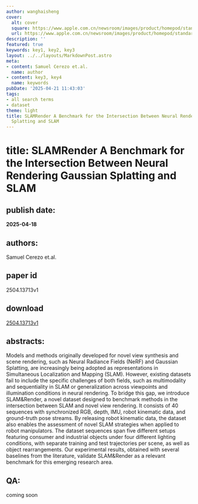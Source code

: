 ```yaml
---
author: wanghaisheng
cover:
  alt: cover
  square: https://www.apple.com.cn/newsroom/images/product/homepod/standard/Apple-HomePod-hero-230118_big.jpg.large_2x.jpg
  url: https://www.apple.com.cn/newsroom/images/product/homepod/standard/Apple-HomePod-hero-230118_big.jpg.large_2x.jpg
description: ''
featured: true
keywords: key1, key2, key3
layout: ../../layouts/MarkdownPost.astro
meta:
- content: Samuel Cerezo et.al.
  name: author
- content: key3, key4
  name: keywords
pubDate: '2025-04-21 11:43:03'
tags:
- all search terms
- dataset
theme: light
title: SLAMRender A Benchmark for the Intersection Between Neural Rendering Gaussian
  Splatting and SLAM
---
```


# title: SLAMRender A Benchmark for the Intersection Between Neural Rendering Gaussian Splatting and SLAM 
## publish date: 
**2025-04-18** 
## authors: 
  Samuel Cerezo et.al. 
## paper id
2504.13713v1
## download
[2504.13713v1](http://arxiv.org/abs/2504.13713v1)
## abstracts:
Models and methods originally developed for novel view synthesis and scene rendering, such as Neural Radiance Fields (NeRF) and Gaussian Splatting, are increasingly being adopted as representations in Simultaneous Localization and Mapping (SLAM). However, existing datasets fail to include the specific challenges of both fields, such as multimodality and sequentiality in SLAM or generalization across viewpoints and illumination conditions in neural rendering. To bridge this gap, we introduce SLAM&Render, a novel dataset designed to benchmark methods in the intersection between SLAM and novel view rendering. It consists of 40 sequences with synchronized RGB, depth, IMU, robot kinematic data, and ground-truth pose streams. By releasing robot kinematic data, the dataset also enables the assessment of novel SLAM strategies when applied to robot manipulators. The dataset sequences span five different setups featuring consumer and industrial objects under four different lighting conditions, with separate training and test trajectories per scene, as well as object rearrangements. Our experimental results, obtained with several baselines from the literature, validate SLAM&Render as a relevant benchmark for this emerging research area.
## QA:
coming soon
